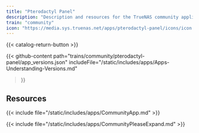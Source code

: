 ```yaml
---
title: "Pterodactyl Panel"
description: "Description and resources for the TrueNAS community application called Pterodactyl Panel."
train: "community"
icon: "https://media.sys.truenas.net/apps/pterodactyl-panel/icons/icon.svg"
---
```


{{< catalog-return-button >}}

{{< github-content 
    path="trains/community/pterodactyl-panel/app_versions.json"
    includeFile="/static/includes/apps/Apps-Understanding-Versions.md"
>}}

## Resources

{{< include file="/static/includes/apps/CommunityApp.md" >}}

{{< include file="/static/includes/apps/CommunityPleaseExpand.md" >}}
